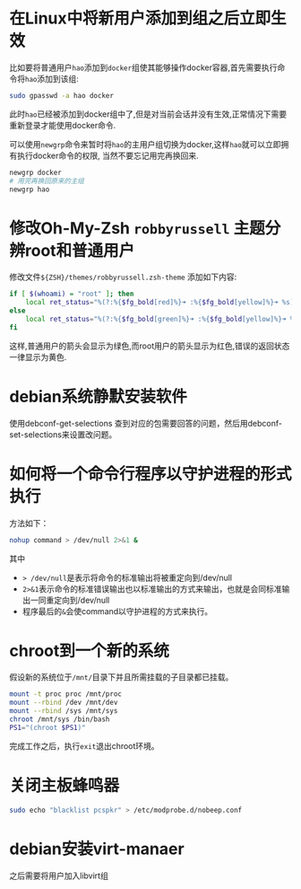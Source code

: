 # 在Linux中将新用户添加到组之后立即生效
比如要将普通用户`hao`添加到`docker`组使其能够操作docker容器,首先需要执行命令将`hao`添加到该组:
```bash
sudo gpasswd -a hao docker
```
此时`hao`已经被添加到docker组中了,但是对当前会话并没有生效,正常情况下需要重新登录才能使用docker命令.

可以使用`newgrp`命令来暂时将`hao`的主用户组切换为docker,这样`hao`就可以立即拥有执行docker命令的权限,
当然不要忘记用完再换回来.
```bash
newgrp docker
# 用完再换回原来的主组
newgrp hao
```

# 修改Oh-My-Zsh `robbyrussell` 主题分辨root和普通用户
修改文件`${ZSH}/themes/robbyrussell.zsh-theme` 添加如下内容:
```bash
if [ $(whoami) = "root" ]; then
    local ret_status="%(?:%{$fg_bold[red]%}➜ :%{$fg_bold[yellow]%}➜ %s)"
else
    local ret_status="%(?:%{$fg_bold[green]%}➜ :%{$fg_bold[yellow]%}➜ %s)"
fi
```
这样,普通用户的箭头会显示为绿色,而root用户的箭头显示为红色,错误的返回状态一律显示为黄色.

# debian系统静默安装软件
使用debconf-get-selections 查到对应的包需要回答的问题，然后用debconf-set-selections来设置改问题。

# 如何将一个命令行程序以守护进程的形式执行
方法如下：
```sh
nohup command > /dev/null 2>&1 &
```
其中

- `> /dev/null`是表示将命令的标准输出将被重定向到/dev/null
- `2>&1`表示命令的标准错误输出也以标准输出的方式来输出，也就是会同标准输出一同重定向到/dev/null
- 程序最后的`&`会使command以守护进程的方式来执行。

# chroot到一个新的系统
假设新的系统位于`/mnt/`目录下并且所需挂载的子目录都已挂载。
```sh
mount -t proc proc /mnt/proc
mount --rbind /dev /mnt/dev
mount --rbind /sys /mnt/sys
chroot /mnt/sys /bin/bash
PS1="(chroot $PS1)"
```
完成工作之后，执行`exit`退出chroot环境。

# 关闭主板蜂鸣器
```bash
sudo echo "blacklist pcspkr" > /etc/modprobe.d/nobeep.conf
```

# debian安装virt-manaer
之后需要将用户加入libvirt组